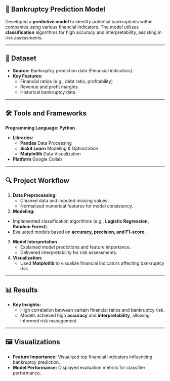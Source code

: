 ## 🏦 Bankruptcy Prediction Model
Developed a **predictive model** to identify potential bankruptcies within companies using various financial indicators. The model utilizes **classification** algorithms for high accuracy and interpretability, assisting in risk assessments.

---
## 📂 Dataset
- **Source:** Bankruptcy prediction data (Financial indicators).
- **Key Features:**
  - Financial ratios (e.g., debt ratio, profitability)
  - Revenue and profit margins
  - Historical bankruptcy data 
---

## 🛠 Tools and Frameworks

**Programming Language: Python** 
- **Libraries:**
  - **Pandas** Data Processing
  - **Sickit Learn** Modeling & Optimization
  - **Matplotlib** Data Visualization
- **Platform** Google Collab

---

## 🔍 Project Workflow

1. **Data Preprocessing:**
   - Cleaned data and imputed missing values.
   - Normalized numerical features for model consistency.
2. **Modeling:**
  - Implemented classification algorithms (e.g., **Logistic Regression, Random Forest**).
  - Evaluated models based on **accuracy, precision, and F1-score.**
3. **Model Interpretation**
    - Explained model predictions and feature importance.
    - Delivered interpretability for risk assessments.
4. **Visualization:**
    - Used **Matplotlib** to visualize financial indicators affecting bankruptcy risk.
   
---

## 📊 Results

- **Key Insights:**
  - High correlation between certain financial ratios and bankruptcy risk.
  - Models achieved high **accuracy** and **interpretability**, allowing informed risk management.

---

## 🖼 Visualizations

- **Feature Importance:** Visualized top financial indicators influencing bankruptcy prediction.
- **Model Performance:** Displayed evaluation metrics for classifier performance.

